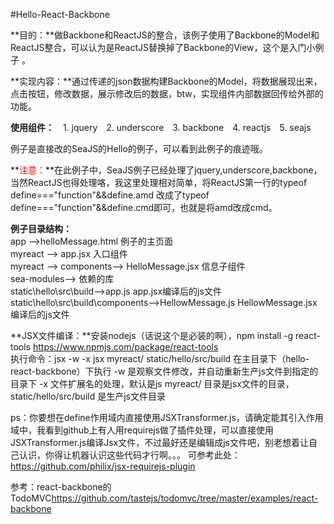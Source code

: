 #Hello-React-Backbone

**目的：**做Backbone和ReactJS的整合，该例子使用了Backbone的Model和ReactJS整合，可以认为是ReactJS替换掉了Backbone的View，这个是入门小例子 。

**实现内容：**通过传递的json数据构建Backbone的Model，将数据展现出来，点击按钮，修改数据，展示修改后的数据，btw，实现组件内部数据回传给外部的功能。

**使用组件：**
        <span style="margin-left:10px">1. jquery</span>
        <span style="margin-left:10px"> 2. underscore</span>
        <span style="margin-left:10px">3.  backbone</span>
         <span style="margin-left:10px">4.  reactjs</span>
        <span style="margin-left:10px"> 5. seajs</span>

例子是直接改的SeaJS的Hello的例子，可以看到此例子的痕迹哦。

**<span style="color:red">注意：</span>**在此例子中，SeaJS例子已经处理了jquery,underscore,backbone，当然ReactJS也得处理咯，我这里处理相对简单，将ReactJS第一行的typeof define==="function"&&define.amd
改成了typeof define==="function"&&define.cmd即可，也就是将amd改成cmd。

**例子目录结构：**  
app -->helloMessage.html   例子的主页面  
myreact --> app.jsx   入口组件  
myreact --> components--> HelloMessage.jsx  信息子组件  
sea-modules-->   依赖的库  
static\hello\src\build-->app.js  app.jsx编译后的js文件  
static\hello\src\build\components-->HellowMessage.js  HellowMessage.jsx编译后的js文件  

**JSX文件编译：**安装nodejs（话说这个是必装的啊），npm install -g react-tools
<https://www.npmjs.com/package/react-tools>  
执行命令：jsx -w -x jsx myreact/ static/hello/src/build
在主目录下（hello-react-backbone）下执行
-w 是观察文件修改，并自动重新生产js文件到指定的目录下
-x 文件扩展名的处理，默认是js
myreact/    目录是jsx文件的目录， static/hello/src/build 是生产js文件目录

ps：你要想在define作用域内直接使用JSXTransformer.js，请确定能其引入作用域中，我看到github上有人用requirejs做了插件处理，可以直接使用JSXTransformer.js编译Jsx文件，不过最好还是编辑成js文件吧，别老想着让自己认识，你得让机器认识这些代码才行啊。。。
可参考此处：<https://github.com/philix/jsx-requirejs-plugin>
         

参考：react-backbone的TodoMVC<https://github.com/tastejs/todomvc/tree/master/examples/react-backbone>
